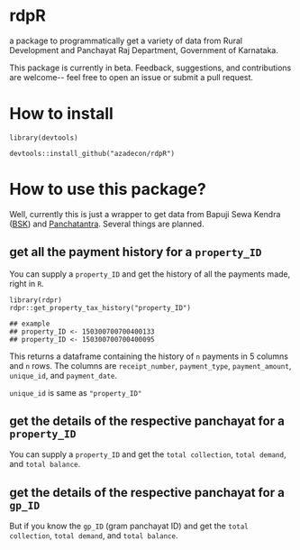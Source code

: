 # rdpR
a package to programmatically get a variety of data from Rural Development and Panchayat Raj Department, Government of Karnataka.

This package is currently in beta. Feedback, suggestions, and contributions are welcome-- feel free to open an issue or submit a pull request.

# How to install
```{R}
library(devtools)
```

```{R}
devtools::install_github("azadecon/rdpR")
```
# How to use this package?

Well, currently this is just a wrapper to get data from Bapuji Sewa Kendra ([BSK](https://bsk.karnataka.gov.in/BSK/cs/loadDownlodeReceipt)) and [Panchatantra](https://panchatantra.karnataka.gov.in/USER_MODULE/userLogin/loadHomePage). Several things are planned.

## get all the payment history for a `property_ID`
You can supply a `property_ID` and get the history of all the payments made, right in `R`.

```{R}
library(rdpr)
rdpr::get_property_tax_history("property_ID")

## example
## property_ID <- 150300700700400133
## property_ID <- 150300700700400095
```
This returns a dataframe containing the history of `n` payments in 5 columns and `n` rows. The columns are `receipt_number`, `payment_type`, `payment_amount`, `unique_id`, and `payment_date`.

`unique_id` is same as `"property_ID"`


## get the details of the respective panchayat for a `property_ID`
You can supply a `property_ID` and get the `total collection`, `total demand`, and `total balance`.


## get the details of the respective panchayat for a `gp_ID`
But if you know the  `gp_ID` (gram panchayat ID) and get the `total collection`, `total demand`, and `total balance`.
